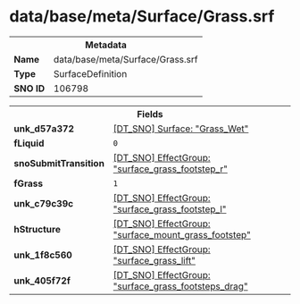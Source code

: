<h1>data/base/meta/Surface/Grass.srf</h1><table><tr><th colspan="100%">Metadata</th></tr><tr><td><b>Name</b></td><td>data/base/meta/Surface/Grass.srf</td></tr><tr><td><b>Type</b></td><td>SurfaceDefinition</td></tr><tr><td><b>SNO ID</b></td><td>106798</td></tr></table>

<table><tr><th colspan="100%">Fields</th></tr><tr><td><b>unk_d57a372</b></td><td><a href="Grass_Wet.srf">[DT_SNO] Surface: "Grass_Wet"</a></td></tr><tr><td><b>fLiquid</b></td><td><code>0</code></td></tr><tr><td><b>snoSubmitTransition</b></td><td><a href="..\EffectGroup\surface_grass_footstep_r.efg">[DT_SNO] EffectGroup: "surface_grass_footstep_r"</a></td></tr><tr><td><b>fGrass</b></td><td><code>1</code></td></tr><tr><td><b>unk_c79c39c</b></td><td><a href="..\EffectGroup\surface_grass_footstep_l.efg">[DT_SNO] EffectGroup: "surface_grass_footstep_l"</a></td></tr><tr><td><b>hStructure</b></td><td><a href="..\EffectGroup\surface_mount_grass_footstep.efg">[DT_SNO] EffectGroup: "surface_mount_grass_footstep"</a></td></tr><tr><td><b>unk_1f8c560</b></td><td><a href="..\EffectGroup\surface_grass_lift.efg">[DT_SNO] EffectGroup: "surface_grass_lift"</a></td></tr><tr><td><b>unk_405f72f</b></td><td><a href="..\EffectGroup\surface_grass_footsteps_drag.efg">[DT_SNO] EffectGroup: "surface_grass_footsteps_drag"</a></td></tr></table>

